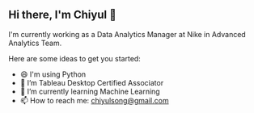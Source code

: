 ## Hi there, I'm Chiyul 👋

I'm currently working as a Data Analytics Manager at Nike in Advanced Analytics Team.

Here are some ideas to get you started:

- 😄 I'm using Python
- 🔭 I’m Tableau Desktop Certified Associator
- 🌱 I’m currently learning Machine Learning
- 📫 How to reach me: chiyulsong@gmail.com
